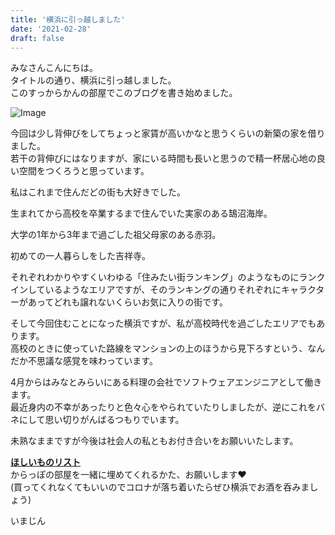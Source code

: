 ```yaml
---
title: '横浜に引っ越しました'
date: '2021-02-28'
draft: false
---
```


みなさんこんにちは。  
タイトルの通り、横浜に引っ越しました。  
このすっからかんの部屋でこのブログを書き始めました。  

![Image](https://i.gyazo.com/67c15408a17a48675a49d9e5d060bee4.jpg)

今回は少し背伸びをしてちょっと家賃が高いかなと思うくらいの新築の家を借りました。  
若干の背伸びにはなりますが、家にいる時間も長いと思うので精一杯居心地の良い空間をつくろうと思っています。  

私はこれまで住んだどの街も大好きでした。  

生まれてから高校を卒業するまで住んでいた実家のある鵠沼海岸。  

大学の1年から3年まで過ごした祖父母家のある赤羽。  

初めての一人暮らしをした吉祥寺。  

それぞれわかりやすくいわゆる「住みたい街ランキング」のようなものにランクインしているようなエリアですが、そのランキングの通りそれぞれにキャラクターがあってどれも譲れないくらいお気に入りの街です。  

そして今回住むことになった横浜ですが、私が高校時代を過ごしたエリアでもあります。  
高校のときに使っていた路線をマンションの上のほうから見下ろすという、なんだか不思議な感覚を味わっています。  

4月からはみなとみらいにある料理の会社でソフトウェアエンジニアとして働きます。  
最近身内の不幸があったりと色々心をやられていたりしましたが、逆にこれをバネにして思い切りがんばるつもりでいます。

未熟なままですが今後は社会人の私ともお付き合いをお願いいたします。

**[ほしいものリスト](https://www.amazon.jp/hz/wishlist/ls/3I59379SDCM1R?ref_=wl_share)**  
からっぽの部屋を一緒に埋めてくれるかた、お願いします❤️  
(買ってくれなくてもいいのでコロナが落ち着いたらぜひ横浜でお酒を呑みましょう)

いまじん